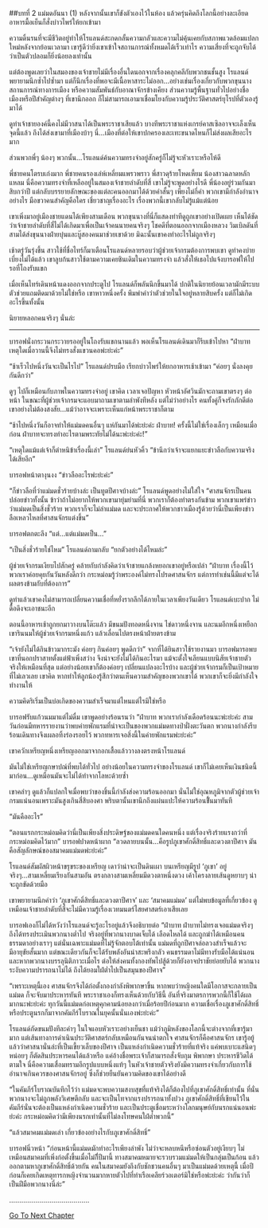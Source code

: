 ##บทที่ 2 แม่มดอันนา (1)
หลังจากนั้นเขาก็ขังตัวเองไว้ในห้อง แล้วครุ่นคิดถึงโลกนี้อย่างละเอียด อาหารมื้อเย็นก็สั่งบ่าวไพร่ให้ยกเข้ามา


ความดิ้นรนที่จะมีชีวิตอยู่ทำให้โรแลนด์สะกดกลั้นความกลัวและความไม่คุ้นเคยกับสภาพแวดล้อมแปลกใหม่หลังจากย้อนเวลามา เขารู้ดีว่ายิ่งเขาเข้าใจสถานการณ์ทั้งหมดได้เร็วเท่าไร ความเสี่ยงที่จะถูกจับได้ว่าเป็นตัวปลอมก็ยิ่งน้อยลงเท่านั้น


แต่ต้องพูดเลยว่าในสมองของเจ้าชายไม่มีเรื่องอื่นใดนอกจากเรื่องคลุกคลีกับพวกชนชั้นสูง โรแลนด์พยายามนึกซ้ำไปซ้ำมา แต่ก็นึกเรื่องที่พอจะมีเนื้อหาสาระไม่ออก...อย่างเช่นเรื่องเกี่ยวกับพวกขุนนาง สถานการณ์ทางการเมือง หรือความสัมพันธ์กับอาณาจักรข้างเคียง ส่วนความรู้พื้นฐานทั่วไปอย่างชื่อเมืองหรือปีสำคัญต่างๆ ที่เขานึกออก ก็ไม่สามารถเอามาเชื่อมโยงกับความรู้ประวัติศาสตร์ยุโรปที่ตัวเองรู้มาได้


ดูท่าเจ้าชายองค์นี้คงไม่มีวาสนาได้เป็นพระราชาเสียแล้ว บางทีพระราชาแห่งเกรย์คาสเซิลอาจจะเล็งเห็นจุดนี้แล้ว ถึงได้ส่งเขามาที่เมืองบ้าๆ นี่...เมืองที่ต่อให้เขาปกครองเละเทะขนาดไหนก็ไม่ส่งผลเสียอะไรมาก


ส่วนพวกพี่ๆ น้องๆ พวกนั้น...โรแลนด์ค้นความทรงจำอยู่สักครู่ก็ไม่รู้จะหัวเราะหรือไห้ดี


พี่ชายคนโตรบเก่งมาก พี่ชายคนรองเล่ห์เหลี่ยมแพรวพราว พี่สาวดุร้ายโหดเหี้ยม น้องสาวฉลาดหลักแหลม
นี่คือความทรงจำที่เหลืออยู่ในสมองเจ้าชายลำดับที่สี่ เขาไม่รู้จะพูดอย่างไรดี พี่น้องอยู่ร่วมกันมาสิบกว่าปี แต่กลับบรรยายลักษณะของแต่ละคนออกมาได้ด้วยคำสั้นๆ เพียงไม่กี่คำ พวกเขามีกำลังอำนาจอย่างไร มือขวาคนสำคัญคือใคร เชี่ยวชาญเรื่องอะไร เรื่องพวกนี้เขากลับไม่รู้แม้แต่น้อย


เขาเพิ่งมาอยู่เมืองชายแดนได้เพียงสามเดือน พวกขุนนางที่นี่ก็แสดงท่าทีดูถูกเขาอย่างเปิดเผย เห็นได้ชัดว่าเจ้าชายลำดับที่สี่ไม่ได้เกิดมาเพื่อเป็นเจ้าคนนายคนจริงๆ โชคดีที่ตอนออกจากเมืองหลวง วิมเบิลดันที่สามได้ส่งขุนนางฝ่ายบุ๋นและบู๊สองคนมาช่วยเขาด้วย มิฉะนั้นเขาคงทำอะไรไม่ถูกจริงๆ


เช้าตรู่วันรุ่งขึ้น สาวใช้ที่ชื่อไทร์ก็มาเตือนโรแลนด์หลายรอบว่าผู้ช่วยเจ้ากรมต้องการพบเขา ดูท่าคงบ่ายเบี่ยงไม่ได้แล้ว เขาลูบก้นสาวใช้ตามความเคยชินเดิมในความทรงจำ แล้วสั่งให้เธอไปแจ้งบารอฟให้ไปรอที่โถงรับแขก


เมื่อเห็นไทร์เดินหน้าแดงออกจากประตูไป โรแลนด์ก็พลันนึกขึ้นมาได้ ปกติในนิยายย้อนเวลามักมีระบบตัวช่วยแถมติดมาด้วยไม่ใช่หรือ เขาหาวหนึ่งครั้ง พึมพำคำว่าตัวช่วยในใจอยู่หลายสิบครั้ง แต่ก็ไม่เกิดอะไรขึ้นทั้งนั้น


นิยายหลอกคนจริงๆ นั่นล่ะ


********************


บารอฟนั่งกระวนกระวายรออยู่ในโถงรับแขกนานแล้ว พอเห็นโรแลนด์เดินมาก็รีบเข้าไปหา “ฝ่าบาท เหตุใดเมื่อวานนี้จึงไม่ทรงสั่งแขวนคอพ่ะย่ะค่ะ”


“ช้าเร็วไปหนึ่งวันจะเป็นไรไป” โรแลนด์ปรบมือ เรียกบ่าวไพร่ให้ยกอาหารเช้าเข้ามา “ค่อยๆ นั่งลงคุยกันดีกว่า”


ดูๆ ไปก็เหมือนกับภาพในความทรงจำอยู่ เขาคิด เวลาเจอปัญหา หัวหน้าอัศวินมักจะถามเขาตรงๆ ต่อหน้า ในขณะที่ผู้ช่วยเจ้ากรมจะแอบมาถามเขาตามลำพังทีหลัง แต่ไม่ว่าอย่างไร คนทั้งคู่ก็จงรักภักดีต่อเขาอย่างไม่ต้องสงสัย...แม้ว่าอาจจะเพราะเห็นแก่หน้าพระราชาก็ตาม


“ช้าไปหนึ่งวันก็อาจทำให้แม่มดคนอื่นๆ แห่กันมาได้พ่ะย่ะค่ะ ฝ่าบาท! ครั้งนี้ไม่ใช่เรื่องเล็กๆ เหมือนเมื่อก่อน ฝ่าบาทจะทรงทำอะไรตามพระทัยไม่ได้นะพ่ะย่ะค่ะ!”


“เหตุใดแม้แต่เจ้าก็ตำหนิข้าเรื่องนี้เล่า” โรแลนด์ย่นหัวคิ้ว “ข้านึกว่าเจ้าจะแยกแยะข่าวลือกับความจริงได้เสียอีก”


บารอฟหน้าตางุนงง “ข่าวลืออะไรพ่ะย่ะค่ะ”


“ก็ข่าวลือที่ว่าแม่มดชั่วร้ายบ้างล่ะ เป็นทูตปีศาจบ้างล่ะ” โรแลนด์พูดอย่างไม่ใส่ใจ “ศาสนจักรเป็นคนปล่อยข่าวทั้งนั้น ข้าว่าถ้าไม่อยากให้พวกเขามายุ่มย่ามที่นี่ พวกเราก็ต้องทำตรงกันข้าม พวกเขาแพร่ข่าวว่าแม่มดเป็นสิ่งชั่วร้าย พวกเราก็จะไม่ล่าแม่มด และจะประกาศให้พวกชาวเมืองรู้ด้วยว่านี่เป็นเพียงข่าวลือเหลวไหลที่ศาสนจักรแต่งขึ้น”


บารอฟตกตะลึง “แต่...แต่แม่มดเป็น...”


“เป็นสิ่งชั่วร้ายใช่ไหม” โรแลนด์ถามกลับ “ยกตัวอย่างได้ไหมล่ะ”


ผู้ช่วยเจ้ากรมเงียบไปสักครู่ คล้ายกับกำลังคิดว่าเจ้าชายแกล้งหยอกเขาอยู่หรือเปล่า “ฝ่าบาท เรื่องนี้ไว้พวกเราค่อยคุยกันวันหลังดีกว่า กระหม่อมรู้ว่าพระองค์ไม่ทรงโปรดศาสนจักร แต่การทำเช่นนี้มีแต่จะได้ผลตรงข้ามกับที่ต้องการ”


ดูท่าแล้วเขาคงไม่สามารถเปลี่ยนความเชื่อที่หยั่งรากลึกได้ภายในเวลาเพียงวันเดียว โรแลนด์เบะปาก ไม่ดื้อดึงจะเอาชนะอีก


ตอนนี้อาหารเช้าถูกยกมาวางบนโต๊ะแล้ว มีขนมปังทอดหนึ่งจาน ไข่ดาวหนึ่งจาน และนมอีกหนึ่งเหยือก เขารินนมให้ผู้ช่วยเจ้ากรมหนึ่งแก้ว แล้วเลื่อนไปตรงหน้าฝ่ายตรงข้าม


“เจ้ายังไม่ได้กินข้าวมากระมัง ค่อยๆ กินค่อยๆ พูดดีกว่า” จากที่ได้ยินสาวใช้รายงานมา บารอฟมารอพบเขาที่นอกปราสาทตั้งแต่ฟ้าเพิ่งสว่าง จึงน่าจะยังไม่ได้กินอะไรมา แม้จะตั้งใจเลียนแบบนิสัยเจ้าชายตัวจริงให้เหมือนที่สุด แต่อย่างน้อยเขาก็ต้องค่อยๆ เปลี่ยนแปลงอะไรบ้าง และผู้ช่วยเจ้ากรมก็เป็นเป้าหมายที่ไม่เลวเลย เขาคิด หากทำให้ลูกน้องรู้สึกว่าตนเห็นความสำคัญของพวกเขาได้ พวกเขาก็จะยิ่งมีกำลังใจทำงานให้


ความคิดริเริ่มเป็นบ่อเกิดของความสำเร็จมาแต่ไหนแต่ไรมิใช่หรือ


บารอฟรับแก้วนมมาแต่ไม่ดื่ม เขาพูดอย่างร้อนรนว่า “ฝ่าบาท พวกเรากำลังเดือดร้อนนะพ่ะย่ะค่ะ สามวันก่อนมีทหารรายงานว่าพบค่ายพักแรมที่น่าจะเป็นของพวกแม่มดทางป่าฝั่งตะวันตก พวกนางกำลังรีบร้อนเดินทางจึงเผลอทิ้งร่องรอยไว้ พวกทหารเจอสิ่งนี้ในค่ายพักแรมพ่ะย่ะค่ะ”


เขาควักเหรียญหนึ่งเหรียญออกมาจากอกเสื้อแล้ววางลงตรงหน้าโรแลนด์


มันไม่ใช่เหรียญกษาปณ์ที่พบได้ทั่วไป อย่างน้อยในความทรงจำของโรแลนด์ เขาก็ไม่เคยเห็นเงินชนิดนี้มาก่อน...ดูเหมือนมันจะไม่ได้ทำจากโลหะด้วยซ้ำ


เขาคลำๆ ดูแล้วก็แปลกใจเมื่อพบว่าของชิ้นนี้กำลังส่งความร้อนออกมา นั่นไม่ใช่อุณหภูมิจากตัวผู้ช่วยเจ้ากรมแน่นอนเพราะมันสูงเกินสี่สิบองศา พริบตานั้นเขานึกถึงแผ่นแปะให้ความร้อนขึ้ันมาทันที


“มันคืออะไร”


“ตอนแรกกระหม่อมคิดว่านี่เป็นเพียงสิ่งประดิษฐ์ของแม่มดคนใดคนหนึ่ง แต่เรื่องจริงร้ายแรงกว่าที่กระหม่อมคิดไว้มาก” บารอฟปาดหน้าผาก “ลวดลายบนนั้น...คือรูปภูเขาศักดิ์สิทธิ์และดวงตาปีศาจ มันคือสัญลักษณ์ของสมาคมแม่มดพ่ะย่ะค่ะ”


โรแลนด์สัมผัสผิวหน้าขรุขระของเหรียญ เดาว่าน่าจะเป็นดินเผา บนเหรียญมีรูป ‘ภูเขา’ อยู่จริงๆ...สามเหลี่ยมเรียงกันสามอัน ตรงกลางสามเหลี่ยมมีดวงตาหนึ่งดวง เค้าโครงลายเส้นดูหยาบๆ น่าจะถูกขัดด้วยมือ


เขาพยายามนึกคำว่า ‘ภูเขาศักดิ์สิทธิ์และดวงตาปีศาจ’ และ ‘สมาคมแม่มด’ แต่ไม่พบข้อมูลที่เกี่ยวข้อง ดูเหมือนเจ้าชายลำดับที่สี่จะไม่มีความรู้เรื่องเวทมนตร์ไสยศาสตร์เอาเสียเลย


บารอฟเองก็ไม่ได้หวังว่าโรแลนด์จะรู้อะไรอยู่แล้วจึงอธิบายต่อ “ฝ่าบาท ฝ่าบาทไม่ทรงเจอแม่มดจริงๆ ถึงได้ทรงประเมินพวกนางต่ำไป จริงอยู่ที่พวกนางบาดเจ็บได้ เลือดไหลได้ และถูกฆ่าได้เหมือนคนธรรมดาอย่างเราๆ แต่นั่นเฉพาะแม่มดที่ไม่รู้จักตอบโต้เท่านั้น แม่มดที่ถูกปีศาจล่อลวงสำเร็จแล้วจะมีอายุขัยสั้นมาก แต่ขณะเดียวกันก็จะได้รับพลังอันน่าสะพรึงกลัว คนธรรมดาไม่มีทางรับมือได้แน่นอน และหากพวกนางบรรลุนิติภาวะเมื่อไร ต่อให้ส่งคนทั้งกองทัพไปสู้ด้วยก็ยังอาจปราชัยย่อยยับได้ พวกนางระงับความปรารถนาไม่ได้ ถึงได้ยอมใฝ่ต่ำไปเป็นสมุนของปีศาจ”


“เพราะเหตุนี้เอง ศาสนจักรจึงได้ก่อตั้งกองกำลังพิพากษาขึ้น หากพบว่าหญิงคนใดมีโอกาสจะกลายเป็นแม่มด ก็จะจับมาประหารทันที พระราชาเองก็ทรงเห็นด้วยกับวิธีนี้ อันที่จริงมาตรการพวกนี้ก็ใช้ได้ผลมากนะพ่ะย่ะค่ะ ทุกวันนี้แม่มดก่อเหตุคุกคามน้อยลงกว่าเมื่อร้อยปีก่อนมาก ความเชื่อเรื่องภูเขาศักดิ์สิทธิ์หรือประตูนรกก็มาจากคัมภีร์โบราณในยุคนั้นนั่นเองพ่ะย่ะค่ะ”


โรแลนด์กัดขนมปังทีละคำๆ ในใจแอบหัวเราะอย่างเย็นชา แม้ว่าภูมิหลังของโลกนี้จะต่างจากที่เขารู้มามาก
แต่เส้นทางการดำเนินประวัติศาสตร์กลับเหมือนกันจนน่าตกใจ ศาสนจักรก็คือศาสนจักร เขารู้อยู้แล้วว่าศาสนานั่นล่ะที่เป็นเขี้ยวเล็บของปีศาจ เป็นแหล่งกำเนิดความชั่วร้ายที่แท้จริง แค่พบเบาะแสนิดๆ หน่อยๆ ก็ตัดสินประหารคนได้แล้วหรือ แค่อ้างชื่อพระเจ้าก็สามารถสั่งจับกุม พิพากษา ประหารชีวิตได้ตามใจ นี่คือความเสื่อมทรามอีกรูปแบบหนึ่งแท้ๆ ในหัวเจ้าชายตัวจริงยังมีความทรงจำเกี่ยวกับการใช้อำนาจเกินควรของศาสนจักรอยู่ ซึ่งก็ช่วยยืนยันความคิดของเขาได้อย่างดี


“ในคัมภีร์โบราณบันทึกไว้ว่า แม่มดจะพบความสงบสุขที่แท้จริงได้ก็ต้องไปที่ภูเขาศักดิ์สิทธิ์เท่านั้น ที่นั่นพวกนางจะไม่ถูกพลังวิเศษตีกลับ และจะเป็นไทจากแรงปรารถนาทั้งปวง ภูเขาศักดิ์สิทธิ์ที่เขียนไว้ในคัมภีร์นั่นจะต้องเป็นแหล่งกำเนิดความชั่วร้าย และเป็นประตูเชื่อมระหว่างโลกมนุษย์กับนรกแน่นอนพ่ะย่ะค่ะ กระหม่อมคิดว่ามีเพียงนรกเท่านั้นที่ไม่ลงโทษคนใฝ่ต่ำพวกนี้”


“แล้วสมาคมแม่มดเล่า เกี่ยวข้องอย่างไรกับภูเขาศักดิ์สิทธิ์”


บารอฟนิ่วหน้า “ก่อนหน้านี้แม่มดมักทำอะไรเพียงลำพัง ไม่ว่าจะหลบหนีหรือซ่อนตัวอยู่เงียบๆ ไม่เหมือนสมาคมที่เพิ่งก่อตั้งขึ้นเมื่อไม่กี่ีปีมานี้ ทางสมาคมหมายจะรวบรวมแม่มดให้เป็นกลุ่มเป็นก้อน แล้วออกตามหาภูเขาศักดิ์สิทธิ์ด้วยกัน คนในสมาคมยังถึงกับชักชวนคนอื่นๆ มาเป็นแม่มดด้วยเหตุนี้ เมื่อปีก่อนก็เคยเกิดเหตุทารกหญิงจำนวนมากหายตัวไปที่ท่าเรือเคลียร์วอเตอร์มิใช่หรือพ่ะย่ะค่ะ ว่ากันว่าก็เป็นฝีมือพวกนางนี่ล่ะ”


........................................


[Go To Next Chapter]( ./3.md)